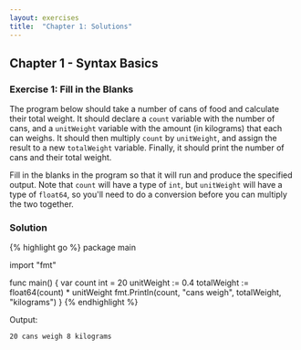 ```yaml
---
layout: exercises
title:  "Chapter 1: Solutions"
---
```


## Chapter 1 - Syntax Basics

### Exercise 1: Fill in the Blanks

The program below should take a number of cans of food and calculate their total weight. It should declare a `count` variable with the number of cans, and a `unitWeight` variable with the amount (in kilograms) that each can weighs. It should then multiply `count` by `unitWeight`, and assign the result to a new `totalWeight` variable. Finally, it should print the number of cans and their total weight.

Fill in the blanks in the program so that it will run and produce the specified output. Note that `count` will have a type of `int`, but `unitWeight` will have a type of `float64`, so you'll need to do a conversion before you can multiply the two together.

### Solution

{% highlight go %}
package main

import "fmt"

func main() {
    var count int = 20
    unitWeight := 0.4
    totalWeight := float64(count) * unitWeight
    fmt.Println(count, "cans weigh", totalWeight, "kilograms")
}
{% endhighlight %}

Output:

``` text
20 cans weigh 8 kilograms
```
